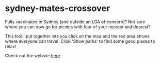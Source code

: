 # sydney-mates-crossover

Fully vaccinated in Sydney (and outside an LGA of concern)? Not sure where you can now go for picnics with four of your nearest and dearest?

This tool I put together lets you click on the map and the red area shows where everyone can travel. Click 'Show parks' to find some good places to relax!

Check out the website [here](https://cardioid.co.nz/posts/sydney-mates/).
